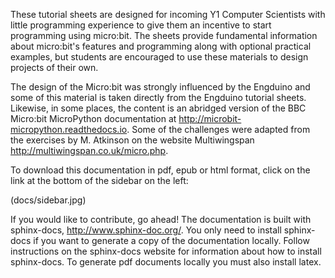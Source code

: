 These tutorial sheets are designed for incoming Y1 Computer Scientists with little programming experience to give them an incentive to start programming using micro:bit. The sheets provide fundamental information about micro:bit's features and programming along with optional practical examples, but students are encouraged to use these materials to design projects of their own. 

The design of the Micro:bit was strongly influenced by the Engduino and some of this material is taken directly from the Engduino tutorial sheets. Likewise, in some places, the content is an abridged version of the BBC Micro:bit MicroPython documentation at <http://microbit-micropython.readthedocs.io>.
Some of the challenges were adapted from the exercises by M. Atkinson on the website Multiwingspan <http://multiwingspan.co.uk/micro.php>. 

To download this documentation in pdf, epub or html format, click on the link at the bottom of the sidebar on the left:

(docs/sidebar.jpg)

If you would like to contribute, go ahead! The documentation is built with sphinx-docs, http://www.sphinx-doc.org/. You only need to install sphinx-docs 
if you want to generate a copy of the documentation locally. Follow instructions on the sphinx-docs website for information about how to install sphinx-docs. To generate pdf documents locally you must also install latex. 
